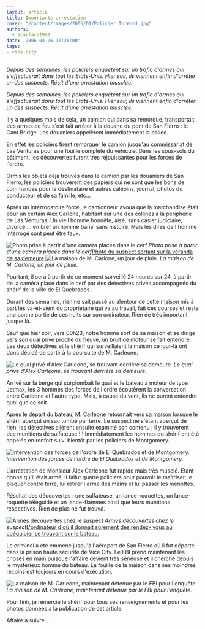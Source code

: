 ```yaml
---
layout: article
title: Importante arrestation
cover: "/content/images/2005/01/Policier_Toreno1.jpg"
authors:
  - scarface1991
date: '2006-04-26 17:20:00'
tags:
- vice-city
---
```


_Depuis des semaines, les policiers enquêtent sur un trafic d'armes qui s'effectuerait dans tout les Etats-Unis. Hier soir, ils viennent enfin d'arrêter un des suspects. Récit d'une arrestation musclée._

_Depuis des semaines, les policiers enquêtent sur un trafic d'armes qui s'effectuerait dans tout les Etats-Unis. Hier soir, ils viennent enfin d'arrêter un des suspects. Récit d'une arrestation musclée._

Il y a quelques mois de cela, un camion qui dans sa remorque, transportait des armes de feu s'est fait arrêter à la douane du pont de San Fierro : le Gant Bridge. Les douaniers appelèrent immédiatement la police.

En effet les policiers firent remorquer le camion jusqu'au commissariat de Las Venturas pour une fouille complète du véhicule. Dans les sous-sols du bâtiment, les découvertes furent très réjouissantes pour les forces de l'ordre.

Ormis les objets déjà trouvés dans le camion par les douaniers de San Fierro, les policiers trouvèrent des papiers qui ne sont que les bons de commandes pour le destinataire et autres calepins, journal, photos du conducteur et de sa famille, etc...

Après un interrogatoire forcé, le camionneur avoua que la marchandise était pour un certain Alex Carlone, habitant sur une des collines à la périphérie de Las Venturas. Un vieil homme honnête, aisé, sans casier judiciaire, divorcé ... en bref un homme banal sans histoire. Mais les dires de l'homme interrogé sont peut être faux.

![Photo prise à partir d'une caméra placée dans le cerf](/content/images/2005/01/Maison_Toreno1.jpg)
_Photo prise à partir d'une caméra placée dans le cerf_[Photo du suspect sortant sur la véranda de sa demeure](/content/images/2005/01/Alex_Carleone.jpg)
![La maison de M. Carlone, un jour de pluie.](/content/images/2005/01/Maison_Toreno2.jpg)
_La maison de M. Carlone, un jour de pluie._

Pourtant, il sera à partir de ce moment surveillé 24 heures sur 24, à partir de la caméra placé dans le cerf par des détectives privés accompagnés du shérif de la ville de El Quebrados .

Durant des semaines, rien ne sait passé au alentour de cette maison mis à part les va-et-vient du propriétaire qui va au travail, fait ces courses et reste une bonne partie de ces nuits sur son ordinateur. Rien de très important jusque là.

Sauf que hier soir, vers 00h23, notre homme sort de sa maison et se dirige vers son quai privé proche du fleuve, un bruit de moteur se fait entendre. Les deux détectives et le shérif qui surveillaient la maison ce jour-là ont donc décidé de partir à la poursuite de M. Carleone.

![Le quai privé d'Alex Carleone, se trouvant derrière sa demeure.](/content/images/2005/01/Quai_Toreno.jpg)
_Le quai privé d'Alex Carleone, se trouvant derrière sa demeure._

Arrivé sur la berge qui surplombait le quai et le bateau à moteur de type Jetmax, les 3 hommes des forces de l'ordre écoutèrent la conversation entre Carleone et l'autre type. Mais, à cause du vent, ils ne purent entendre quoi que ce soit.

Après le départ du bateau, M. Carleone retournait vers sa maison lorsque le shérif aperçut un sac tombé par terre. Le suspect ne s'étant aperçut de rien, les détectives allèrent ensuite examiné son contenu : il y trouvèrent des munitions de sulfateuse !!! Immédiatement les hommes du shérif ont été appelés en renfort suivi bientôt par les policiers de Montgomery.

![Intervention des forces de l'ordre de El Quebrados et de Montgomery.](/content/images/2005/01/Policier_Toreno2.jpg)
_Intervention des forces de l'ordre de El Quebrados et de Montgomery._

L'arrestation de Monsieur Alex Carleone fut rapide mais très musclé. Etant donné qu'il était armé, il fallut quatre policiers pour pouvoir le maîtriser, le plaquer contre terre, lui retirer l'arme des mains et lui passer les menottes.

Résultat des découvertes : une sulfateuse, un lance-roquettes, un lance-roquette téléguidé et un lance-flammes ainsi que leurs munitions respectives. Rien de plus ne fut trouvé.

![Armes découvertes chez le suspect](/content/images/2005/01/Armes_Toreno.jpg)
_Armes découvertes chez le suspect_[L'ordinateur d'où il donnait sûrement des rendez- vous au coéquipier se trouvant sur le bateau.](/content/images/2005/01/Bureau_Toreno.jpg)

Le criminel a été emmené jusqu'à l'aéroport de San Fierro où il fut déporté dans la prison haute sécurité de Vice City. Le FBI prend maintenant les choses en main puisque l'affaire devient très sérieuse et il cherche depuis le mystérieux homme du bateau. La fouille de la maison dans ses moindres recoins est toujours en cours d'exécution.

![La maison de M. Carleone, maintenant détenue par le FBI pour l'enquête.](/content/images/2005/01/Maison_Toreno3.jpg)
_La maison de M. Carleone, maintenant détenue par le FBI pour l'enquête._

Pour finir, je remercie le shérif pour tous ses renseignements et pour les photos données à la publication de cet article.

Affaire à suivre...